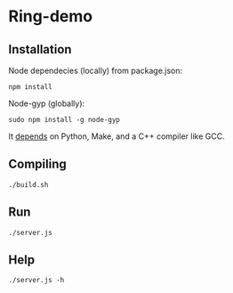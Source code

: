 # Ring-demo

## Installation

Node dependecies (locally) from package.json:

    npm install

Node-gyp (globally):

    sudo npm install -g node-gyp

It [depends](https://www.npmjs.com/package/node-gyp) on Python, Make, and a C++ compiler like GCC.

## Compiling

    ./build.sh

## Run

    ./server.js

## Help

    ./server.js -h

